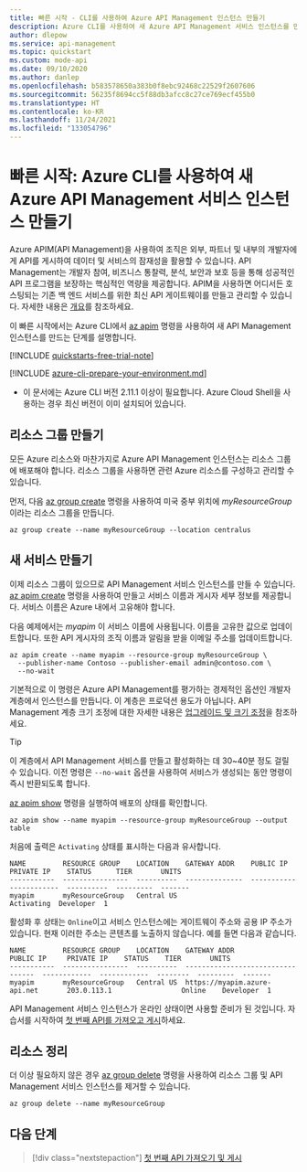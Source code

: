 ```yaml
---
title: 빠른 시작 - CLI를 사용하여 Azure API Management 인스턴스 만들기
description: Azure CLI를 사용하여 새 Azure API Management 서비스 인스턴스를 만듭니다.
author: dlepow
ms.service: api-management
ms.topic: quickstart
ms.custom: mode-api
ms.date: 09/10/2020
ms.author: danlep
ms.openlocfilehash: b583578650a383b0f8ebc92468c22529f2607606
ms.sourcegitcommit: 56235f8694cc5f88db3afcc8c27ce769ecf455b0
ms.translationtype: HT
ms.contentlocale: ko-KR
ms.lasthandoff: 11/24/2021
ms.locfileid: "133054796"
---
```

# <a name="quickstart-create-a-new-azure-api-management-service-instance-by-using-the-azure-cli"></a>빠른 시작: Azure CLI를 사용하여 새 Azure API Management 서비스 인스턴스 만들기

Azure APIM(API Management)을 사용하여 조직은 외부, 파트너 및 내부의 개발자에게 API를 게시하여 데이터 및 서비스의 잠재성을 활용할 수 있습니다. API Management는 개발자 참여, 비즈니스 통찰력, 분석, 보안과 보호 등을 통해 성공적인 API 프로그램을 보장하는 핵심적인 역량을 제공합니다. APIM을 사용하면 어디서든 호스팅되는 기존 백 엔드 서비스를 위한 최신 API 게이트웨이를 만들고 관리할 수 있습니다. 자세한 내용은 [개요](api-management-key-concepts.md)를 참조하세요.

이 빠른 시작에서는 Azure CLI에서 [az apim](/cli/azure/apim) 명령을 사용하여 새 API Management 인스턴스를 만드는 단계를 설명합니다.

[!INCLUDE [quickstarts-free-trial-note](../../includes/quickstarts-free-trial-note.md)]

[!INCLUDE [azure-cli-prepare-your-environment.md](../../includes/azure-cli-prepare-your-environment.md)]

- 이 문서에는 Azure CLI 버전 2.11.1 이상이 필요합니다. Azure Cloud Shell을 사용하는 경우 최신 버전이 이미 설치되어 있습니다.

## <a name="create-a-resource-group"></a>리소스 그룹 만들기

모든 Azure 리소스와 마찬가지로 Azure API Management 인스턴스는 리소스 그룹에 배포해야 합니다. 리소스 그룹을 사용하면 관련 Azure 리소스를 구성하고 관리할 수 있습니다.

먼저, 다음 [az group create](/cli/azure/group#az_group_create) 명령을 사용하여 미국 중부 위치에 *myResourceGroup* 이라는 리소스 그룹을 만듭니다.

```azurecli-interactive
az group create --name myResourceGroup --location centralus
```

## <a name="create-a-new-service"></a>새 서비스 만들기

이제 리소스 그룹이 있으므로 API Management 서비스 인스턴스를 만들 수 있습니다. [az apim create](/cli/azure/apim#az_apim_create) 명령을 사용하여 만들고 서비스 이름과 게시자 세부 정보를 제공합니다. 서비스 이름은 Azure 내에서 고유해야 합니다. 

다음 예제에서는 *myapim* 이 서비스 이름에 사용됩니다. 이름을 고유한 값으로 업데이트합니다. 또한 API 게시자의 조직 이름과 알림을 받을 이메일 주소를 업데이트합니다. 

```azurecli-interactive
az apim create --name myapim --resource-group myResourceGroup \
  --publisher-name Contoso --publisher-email admin@contoso.com \
  --no-wait
```

기본적으로 이 명령은 Azure API Management를 평가하는 경제적인 옵션인 개발자 계층에서 인스턴스를 만듭니다. 이 계층은 프로덕션 용도가 아닙니다. API Management 계층 크기 조정에 대한 자세한 내용은 [업그레이드 및 크기 조정](upgrade-and-scale.md)을 참조하세요. 

> [!TIP]
> 이 계층에서 API Management 서비스를 만들고 활성화하는 데 30~40분 정도 걸릴 수 있습니다. 이전 명령은 `--no-wait` 옵션을 사용하여 서비스가 생성되는 동안 명령이 즉시 반환되도록 합니다.

[az apim show](/cli/azure/apim#az_apim_show) 명령을 실행하여 배포의 상태를 확인합니다.

```azurecli-interactive
az apim show --name myapim --resource-group myResourceGroup --output table
```

처음에 출력은 `Activating` 상태를 표시하는 다음과 유사합니다.

```console
NAME         RESOURCE GROUP    LOCATION    GATEWAY ADDR    PUBLIC IP    PRIVATE IP    STATUS      TIER       UNITS
-----------  ----------------  ----------  --------------  -----------  ------------  ----------  ---------  -------
myapim       myResourceGroup   Central US                                             Activating  Developer  1
```

활성화 후 상태는 `Online`이고 서비스 인스턴스에는 게이트웨이 주소와 공용 IP 주소가 있습니다. 현재 이러한 주소는 콘텐츠를 노출하지 않습니다. 예를 들면 다음과 같습니다.

```console
NAME         RESOURCE GROUP    LOCATION    GATEWAY ADDR                       PUBLIC IP     PRIVATE IP    STATUS    TIER       UNITS
-----------  ----------------  ----------  ---------------------------------  ------------  ------------  --------  ---------  -------
myapim       myResourceGroup   Central US  https://myapim.azure-api.net       203.0.113.1                 Online    Developer  1
```

API Management 서비스 인스턴스가 온라인 상태이면 사용할 준비가 된 것입니다. 자습서를 시작하여 [첫 번째 API를 가져오고 게시](import-and-publish.md)하세요.

## <a name="clean-up-resources"></a>리소스 정리

더 이상 필요하지 않은 경우 [az group delete](/cli/azure/group#az_group_delete) 명령을 사용하여 리소스 그룹 및 API Management 서비스 인스턴스를 제거할 수 있습니다.

```azurecli-interactive
az group delete --name myResourceGroup
```

## <a name="next-steps"></a>다음 단계

> [!div class="nextstepaction"]
> [첫 번째 API 가져오기 및 게시](import-and-publish.md)
